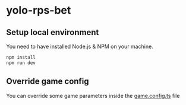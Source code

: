 # yolo-rps-bet

## Setup local environment

You need to have installed Node.js & NPM on your machine.

```bash
npm install
npm run dev
```

## Override game config

You can override some game parameters inside the [game.config.ts](./src/game.config.ts) file
